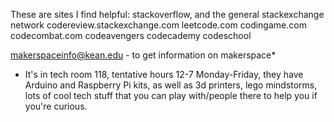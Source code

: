 These are sites I find helpful:
stackoverflow, and the general stackexchange network
codereview.stackexchange.com
leetcode.com
codingame.com 
codecombat.com
codeavengers
codecademy
codeschool

makerspaceinfo@kean.edu - to get information on makerspace*

* It's in tech room 118, tentative hours 12-7 Monday-Friday, they have Arduino and Raspberry Pi kits, as well as 3d printers, lego mindstorms, lots of cool tech stuff that you can play with/people there to help you if you're curious.